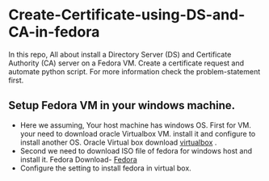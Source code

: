 # Create-Certificate-using-DS-and-CA-in-fedora
In this repo, All about install a Directory Server (DS) and Certificate Authority (CA) server on a Fedora VM. Create a certificate request and automate python script. For more information check the problem-statement first.

## Setup Fedora VM in your windows machine.

- Here we assuming, Your host machine has windows OS. First for VM. your need to download oracle Virtualbox VM. install it and configure to install another OS. Oracle Virtual box download [virtualbox](https://www.virtualbox.org/wiki/Downloads) .
- Second we need to download ISO file of fedora for windows host and install it. Fedora Download-
[Fedora](https://getfedora.org/en/workstation/download/) 
- Configure the setting to install fedora in virtual box.




